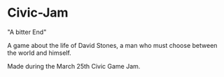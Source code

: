 # Civic-Jam
"A bitter End"

A game about the life of David Stones, a man who must choose between the world and himself.

Made during the March 25th Civic Game Jam.
